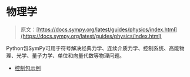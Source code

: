 # 物理学

> 原文：[https://docs.sympy.org/latest/guides/physics/index.html](https://docs.sympy.org/latest/guides/physics/index.html)

Python包SymPy可用于符号解决经典力学、连续介质力学、控制系统、高能物理、光学、量子力学、单位和向量代数等物理问题。

+   [控制包示例](control_problems.html)
